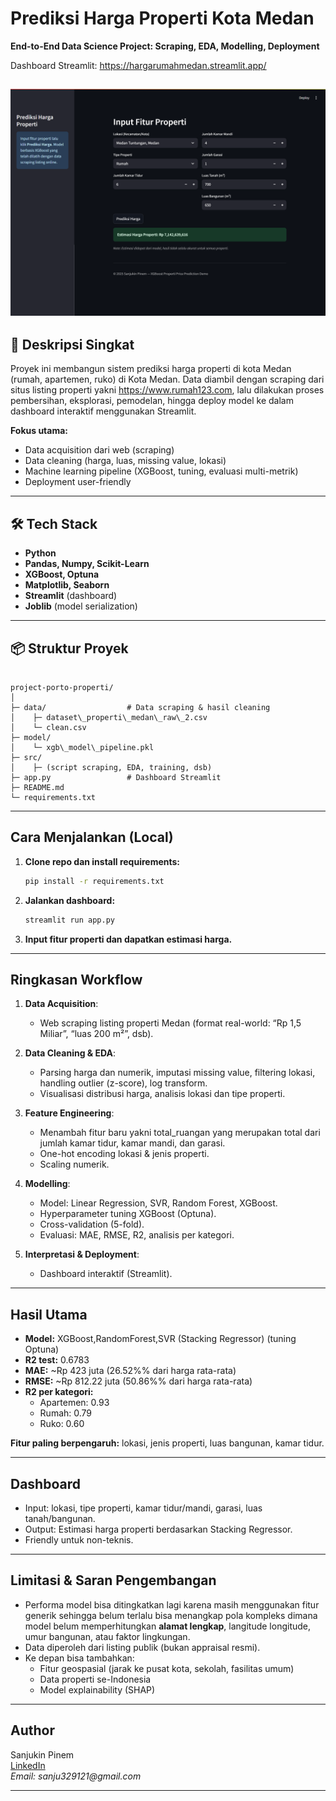 # Prediksi Harga Properti Kota Medan

**End-to-End Data Science Project: Scraping, EDA, Modelling, Deployment**

Dashboard Streamlit: https://hargarumahmedan.streamlit.app/

## ![alt text](image.png)

## 🚀 Deskripsi Singkat

Proyek ini membangun sistem prediksi harga properti di kota Medan (rumah, apartemen, ruko) di Kota Medan. Data diambil dengan scraping dari situs listing properti yakni https://www.rumah123.com, lalu dilakukan proses pembersihan, eksplorasi, pemodelan, hingga deploy model ke dalam dashboard interaktif menggunakan Streamlit.

**Fokus utama:**

- Data acquisition dari web (scraping)
- Data cleaning (harga, luas, missing value, lokasi)
- Machine learning pipeline (XGBoost, tuning, evaluasi multi-metrik)
- Deployment user-friendly

---

## 🛠️ Tech Stack

- **Python**
- **Pandas, Numpy, Scikit-Learn**
- **XGBoost, Optuna**
- **Matplotlib, Seaborn**
- **Streamlit** (dashboard)
- **Joblib** (model serialization)

---

## 📦 Struktur Proyek

```

project-porto-properti/
│
├─ data/                  # Data scraping & hasil cleaning
│    ├─ dataset\_properti\_medan\_raw\_2.csv
│    └─ clean.csv
├─ model/
│    └─ xgb\_model\_pipeline.pkl
├─ src/
│    ├─ (script scraping, EDA, training, dsb)
├─ app.py                 # Dashboard Streamlit
├─ README.md
└─ requirements.txt

```

---

## Cara Menjalankan (Local)

1. **Clone repo dan install requirements:**

   ```sh
   pip install -r requirements.txt
   ```

2. **Jalankan dashboard:**

   ```sh
   streamlit run app.py
   ```

3. **Input fitur properti dan dapatkan estimasi harga.**

---

## Ringkasan Workflow

1. **Data Acquisition**:

   - Web scraping listing properti Medan (format real-world: “Rp 1,5 Miliar”, “luas 200 m²”, dsb).

2. **Data Cleaning & EDA**:

   - Parsing harga dan numerik, imputasi missing value, filtering lokasi, handling outlier (z-score), log transform.
   - Visualisasi distribusi harga, analisis lokasi dan tipe properti.

3. **Feature Engineering**:

   - Menambah fitur baru yakni total_ruangan yang merupakan total dari jumlah kamar tidur, kamar mandi, dan garasi.
   - One-hot encoding lokasi & jenis properti.
   - Scaling numerik.

4. **Modelling**:

   - Model: Linear Regression, SVR, Random Forest, XGBoost.
   - Hyperparameter tuning XGBoost (Optuna).
   - Cross-validation (5-fold).
   - Evaluasi: MAE, RMSE, R2, analisis per kategori.

5. **Interpretasi & Deployment**:
   - Dashboard interaktif (Streamlit).

---

## Hasil Utama

- **Model:** XGBoost,RandomForest,SVR (Stacking Regressor) (tuning Optuna)
- **R2 test:** 0.6783
- **MAE:** ~Rp 423 juta (26.52%% dari harga rata-rata)
- **RMSE:** ~Rp 812.22 juta (50.86%% dari harga rata-rata)
- **R2 per kategori:**
  - Apartemen: 0.93
  - Rumah: 0.79
  - Ruko: 0.60

**Fitur paling berpengaruh:** lokasi, jenis properti, luas bangunan, kamar tidur.

---

## Dashboard

- Input: lokasi, tipe properti, kamar tidur/mandi, garasi, luas tanah/bangunan.
- Output: Estimasi harga properti berdasarkan Stacking Regressor.
- Friendly untuk non-teknis.

---

## Limitasi & Saran Pengembangan

- Performa model bisa ditingkatkan lagi karena masih menggunakan fitur generik sehingga belum terlalu bisa menangkap pola kompleks dimana model belum memperhitungkan **alamat lengkap**, langitude longitude, umur bangunan, atau faktor lingkungan.
- Data diperoleh dari listing publik (bukan appraisal resmi).
- Ke depan bisa tambahkan:
  - Fitur geospasial (jarak ke pusat kota, sekolah, fasilitas umum)
  - Data properti se-Indonesia
  - Model explainability (SHAP)

---

## Author

Sanjukin Pinem  
[LinkedIn](http://linkedin.com/in/sanjukin-pinem-55bb45330/)  
_Email: sanju329121@gmail.com_

---
